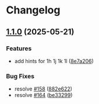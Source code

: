 # Changelog

## [1.1.0](https://github.com/m4xshen/hardtime.nvim/compare/v1.0.0...v1.1.0) (2025-05-21)


### Features

* add hints for 1h 1j 1k 1l ([8e7a206](https://github.com/m4xshen/hardtime.nvim/commit/8e7a206f30eb097e4ab1f5c39d7ed5c72cdcbbf9))


### Bug Fixes

* resolve [#158](https://github.com/m4xshen/hardtime.nvim/issues/158) ([882e622](https://github.com/m4xshen/hardtime.nvim/commit/882e62292ac9fc0ab764253a16d9387ed995ad94))
* resolve [#164](https://github.com/m4xshen/hardtime.nvim/issues/164) ([be33299](https://github.com/m4xshen/hardtime.nvim/commit/be3329939c14fc8a7e948eb963f632581a27ad2d))
